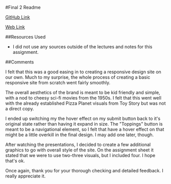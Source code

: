 
#Final 2 Readme

[GitHub Link](https://github.com/adibella/project_final2_dibella_andrew)

[Web Link](http://www.adibella.net/advweb2final2/)

##Resources Used
* I did not use any sources outside of the lectures and notes for this assignment. 

##Comments

I felt that this was a good easing in to creating a responsive design site on our own. Much to my surprise, the whole process of creating a basic responsive site from scratch went fairly smoothly.

The overall aesthetics of the brand is meant to be kid friendly and simple, with a nod to cheesy sci-fi movies from the 1950s. I felt that this went well with the already established Pizza Planet visuals from Toy Story but was not a direct copy.

I ended up switching my the hover effect on my submit button back to it's original state rather than having it expand in size. The "Toppings" button is meant to be a navigational element, so I felt that have a hover effect on that might be a little overkill in the final design. I may add one later, though.

After watching the presentations, I decided to create a few additional graphics to go with overall style of the site. On the assignment sheet it stated that we were to use two-three visuals, but I included four. I hope that's ok.

Once again, thank you for your thorough checking and detailed feedback. I really appreciate it.